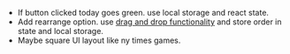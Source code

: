 - If button clicked today goes green. use local storage and react state.
- Add rearrange option. use [drag and drop functionality](https://dndkit.com/) and store order in state and local storage.
- Maybe square UI layout like ny times games.
